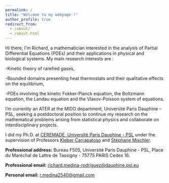 ```yaml
---
permalink: /
title: "Welcome to my webpage !"
author_profile: true
redirect_from: 
  - /about/
  - /about.html
---
```


Hi there, I'm Richard, a mathematician interested in the analysis of Partial Differential Equations (PDEs) and their applications in physical and biological systems. My main research interests are :

-Kinetic theory of rarefied gases,

-Bounded domains presenting heat thermostats and their qualitative effects on the equilibrium,

-PDEs involving the kinetic Fokker-Planck equation, the Boltzmann equation, the Landau equation and the Vlasov-Poisson system of equations. 


I’m currently an ATER at the MIDO department, Université Paris Dauphine – PSL, seeking a postdoctoral position to continue my research on the mathematical problems arising from statistical physics and collaborate on interdisciplinary projects.

I did my Ph.D. at [CEREMADE, Université Paris Dauphine - PSL](https://www.ceremade.dauphine.fr/) under the supervision of Professors [Kleber Carrapatoso](https://carrapatoso.perso.math.cnrs.fr/) and [Stéphane Mischler](https://www.ceremade.dauphine.fr/~mischler/index.html).


**Professional address:** 
Bureau F505, Université Paris Dauphine - PSL,
Place du Maréchal de Lattre de Tassigny - 75775 PARIS Cedex 16. 

**Professional email:** richard.medina-rodriguez@dauphine.psl.eu

**Personal email:** r.medina2540@gmail.com
